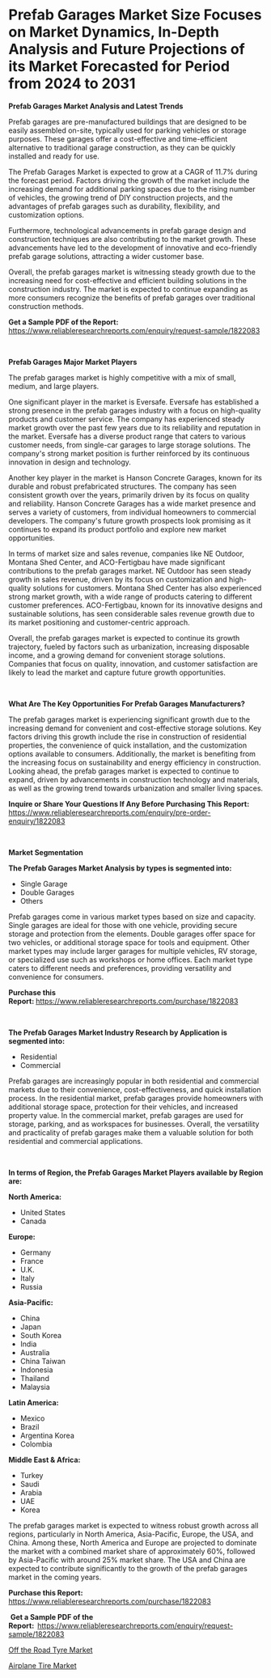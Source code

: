 <p><h1>Prefab Garages Market Size Focuses on Market Dynamics, In-Depth Analysis and Future Projections of its Market Forecasted for Period from 2024 to 2031</h1></p><p><strong>Prefab Garages Market Analysis and Latest Trends</strong></p>
<p><p>Prefab garages are pre-manufactured buildings that are designed to be easily assembled on-site, typically used for parking vehicles or storage purposes. These garages offer a cost-effective and time-efficient alternative to traditional garage construction, as they can be quickly installed and ready for use.</p><p>The Prefab Garages Market is expected to grow at a CAGR of 11.7% during the forecast period. Factors driving the growth of the market include the increasing demand for additional parking spaces due to the rising number of vehicles, the growing trend of DIY construction projects, and the advantages of prefab garages such as durability, flexibility, and customization options.</p><p>Furthermore, technological advancements in prefab garage design and construction techniques are also contributing to the market growth. These advancements have led to the development of innovative and eco-friendly prefab garage solutions, attracting a wider customer base.</p><p>Overall, the prefab garages market is witnessing steady growth due to the increasing need for cost-effective and efficient building solutions in the construction industry. The market is expected to continue expanding as more consumers recognize the benefits of prefab garages over traditional construction methods.</p></p>
<p><strong>Get a Sample PDF of the Report:&nbsp;</strong> <a href="https://www.reliableresearchreports.com/enquiry/request-sample/1822083">https://www.reliableresearchreports.com/enquiry/request-sample/1822083</a></p>
<p>&nbsp;</p>
<p><strong>Prefab Garages Major Market Players</strong></p>
<p><p>The prefab garages market is highly competitive with a mix of small, medium, and large players. </p><p>One significant player in the market is Eversafe. Eversafe has established a strong presence in the prefab garages industry with a focus on high-quality products and customer service. The company has experienced steady market growth over the past few years due to its reliability and reputation in the market. Eversafe has a diverse product range that caters to various customer needs, from single-car garages to large storage solutions. The company's strong market position is further reinforced by its continuous innovation in design and technology.</p><p>Another key player in the market is Hanson Concrete Garages, known for its durable and robust prefabricated structures. The company has seen consistent growth over the years, primarily driven by its focus on quality and reliability. Hanson Concrete Garages has a wide market presence and serves a variety of customers, from individual homeowners to commercial developers. The company's future growth prospects look promising as it continues to expand its product portfolio and explore new market opportunities.</p><p>In terms of market size and sales revenue, companies like NE Outdoor, Montana Shed Center, and ACO-Fertigbau have made significant contributions to the prefab garages market. NE Outdoor has seen steady growth in sales revenue, driven by its focus on customization and high-quality solutions for customers. Montana Shed Center has also experienced strong market growth, with a wide range of products catering to different customer preferences. ACO-Fertigbau, known for its innovative designs and sustainable solutions, has seen considerable sales revenue growth due to its market positioning and customer-centric approach. </p><p>Overall, the prefab garages market is expected to continue its growth trajectory, fueled by factors such as urbanization, increasing disposable income, and a growing demand for convenient storage solutions. Companies that focus on quality, innovation, and customer satisfaction are likely to lead the market and capture future growth opportunities.</p></p>
<p>&nbsp;</p>
<p><strong>What Are The Key Opportunities For Prefab Garages Manufacturers?</strong></p>
<p><p>The prefab garages market is experiencing significant growth due to the increasing demand for convenient and cost-effective storage solutions. Key factors driving this growth include the rise in construction of residential properties, the convenience of quick installation, and the customization options available to consumers. Additionally, the market is benefiting from the increasing focus on sustainability and energy efficiency in construction. Looking ahead, the prefab garages market is expected to continue to expand, driven by advancements in construction technology and materials, as well as the growing trend towards urbanization and smaller living spaces.</p></p>
<p><strong>Inquire or Share Your Questions If Any Before Purchasing This Report:</strong> <a href="https://www.reliableresearchreports.com/enquiry/pre-order-enquiry/1822083">https://www.reliableresearchreports.com/enquiry/pre-order-enquiry/1822083</a></p>
<p>&nbsp;</p>
<p><strong>Market Segmentation</strong></p>
<p><strong>The Prefab Garages Market Analysis by types is segmented into:</strong></p>
<p><ul><li>Single Garage</li><li>Double Garages</li><li>Others</li></ul></p>
<p><p>Prefab garages come in various market types based on size and capacity. Single garages are ideal for those with one vehicle, providing secure storage and protection from the elements. Double garages offer space for two vehicles, or additional storage space for tools and equipment. Other market types may include larger garages for multiple vehicles, RV storage, or specialized use such as workshops or home offices. Each market type caters to different needs and preferences, providing versatility and convenience for consumers.</p></p>
<p><strong>Purchase this Report:&nbsp;</strong><a href="https://www.reliableresearchreports.com/purchase/1822083">https://www.reliableresearchreports.com/purchase/1822083</a></p>
<p>&nbsp;</p>
<p><strong>The Prefab Garages Market Industry Research by Application is segmented into:</strong></p>
<p><ul><li>Residential</li><li>Commercial</li></ul></p>
<p><p>Prefab garages are increasingly popular in both residential and commercial markets due to their convenience, cost-effectiveness, and quick installation process. In the residential market, prefab garages provide homeowners with additional storage space, protection for their vehicles, and increased property value. In the commercial market, prefab garages are used for storage, parking, and as workspaces for businesses. Overall, the versatility and practicality of prefab garages make them a valuable solution for both residential and commercial applications.</p></p>
<p>&nbsp;</p>
<p><strong>In terms of Region, the Prefab Garages Market Players available by Region are:</strong></p>
<p>
    <p> <strong> North America: </strong>
        <ul>
            <li>United States</li>
            <li>Canada</li>
        </ul>
        </p> 
    <p> <strong> Europe: </strong>
        <ul>
            <li>Germany</li>
            <li>France</li>
            <li>U.K.</li>
            <li>Italy</li>
            <li>Russia</li>
        </ul>
        </p> 
    <p> <strong> Asia-Pacific: </strong>
        <ul>
            <li>China</li>
            <li>Japan</li>
            <li>South Korea</li>
            <li>India</li>
            <li>Australia</li>
            <li>China Taiwan</li>
            <li>Indonesia</li>
            <li>Thailand</li>
            <li>Malaysia</li>
        </ul>
        </p> 
    <p> <strong> Latin America: </strong>
        <ul>
            <li>Mexico</li>
            <li>Brazil</li>
            <li>Argentina Korea</li>
            <li>Colombia</li>
        </ul>
        </p> 
    <p> <strong> Middle East & Africa: </strong>
        <ul>
            <li>Turkey</li>
            <li>Saudi</li>
            <li>Arabia</li>
            <li>UAE</li>
            <li>Korea</li>
        </ul>
    </p>
    </p>
<p><p>The prefab garages market is expected to witness robust growth across all regions, particularly in North America, Asia-Pacific, Europe, the USA, and China. Among these, North America and Europe are projected to dominate the market with a combined market share of approximately 60%, followed by Asia-Pacific with around 25% market share. The USA and China are expected to contribute significantly to the growth of the prefab garages market in the coming years.</p></p>
<p><strong>Purchase this Report: </strong><a href="https://www.reliableresearchreports.com/purchase/1822083">https://www.reliableresearchreports.com/purchase/1822083</a></p>
<p>&nbsp;<strong>Get a Sample PDF of the Report:&nbsp;&nbsp;</strong><a href="https://www.reliableresearchreports.com/enquiry/request-sample/1822083">https://www.reliableresearchreports.com/enquiry/request-sample/1822083</a></p>
<p><strong></strong></p>
<p><p><a href="https://natural-crush-b99.notion.site/Off-the-Road-Tyre-Market-Size-Market-Trends-and-Growth-Outlook-forecasted-for-period-from-2024-to--4501358dcf2d4c4eafa2487bf847be25">Off the Road Tyre Market</a></p><p><a href="https://gamy-alyssum-396.notion.site/Insights-into-Airplane-Tire-Market-Size-Analysing-Market-Share-Trends-and-Growth-from-2024-to-203-499cffc50acd43e78a05688e9a2d191f">Airplane Tire Market</a></p></p>